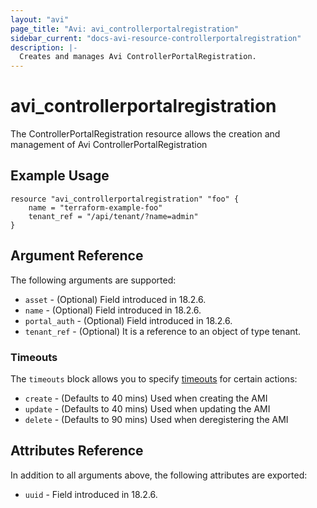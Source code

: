 ```yaml
---
layout: "avi"
page_title: "Avi: avi_controllerportalregistration"
sidebar_current: "docs-avi-resource-controllerportalregistration"
description: |-
  Creates and manages Avi ControllerPortalRegistration.
---
```


# avi_controllerportalregistration

The ControllerPortalRegistration resource allows the creation and management of Avi ControllerPortalRegistration

## Example Usage

```hcl
resource "avi_controllerportalregistration" "foo" {
    name = "terraform-example-foo"
    tenant_ref = "/api/tenant/?name=admin"
}
```

## Argument Reference

The following arguments are supported:

* `asset` - (Optional) Field introduced in 18.2.6.
* `name` - (Optional) Field introduced in 18.2.6.
* `portal_auth` - (Optional) Field introduced in 18.2.6.
* `tenant_ref` - (Optional) It is a reference to an object of type tenant.


### Timeouts

The `timeouts` block allows you to specify [timeouts](https://www.terraform.io/docs/configuration/resources.html#timeouts) for certain actions:

* `create` - (Defaults to 40 mins) Used when creating the AMI
* `update` - (Defaults to 40 mins) Used when updating the AMI
* `delete` - (Defaults to 90 mins) Used when deregistering the AMI

## Attributes Reference

In addition to all arguments above, the following attributes are exported:

* `uuid` -  Field introduced in 18.2.6.

